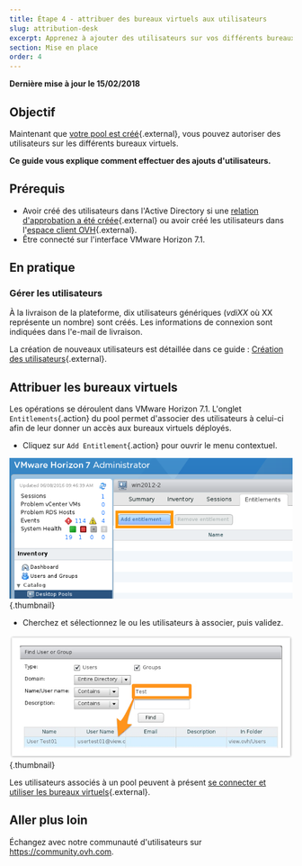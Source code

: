 ```yaml
---
title: Étape 4 - attribuer des bureaux virtuels aux utilisateurs
slug: attribution-desk
excerpt: Apprenez à ajouter des utilisateurs sur vos différents bureaux virtuels
section: Mise en place
order: 4
---
```


**Dernière mise à jour le 15/02/2018**

## Objectif

Maintenant que [votre pool est créé](https://docs.ovh.com/fr/cloud-desktop-infrastructure/howto-create-pool/){.external}, vous pouvez autoriser des utilisateurs sur les différents bureaux virtuels.

**Ce guide vous explique comment effectuer des ajouts d'utilisateurs.**


## Prérequis

- Avoir créé des utilisateurs dans l'Active Directory si une [relation d'approbation a été créée](https://docs.ovh.com/fr/cloud-desktop-infrastructure/approval-ad/){.external} ou avoir créé les utilisateurs dans l'[espace client OVH](https://www.ovh.com/auth/?action=gotomanager){.external}.
- Être connecté sur l'interface VMware Horizon 7.1.



## En pratique

### Gérer les utilisateurs

À la livraison de la plateforme, dix utilisateurs génériques (*vdiXX* où XX représente un nombre) sont créés. Les informations de connexion sont indiquées dans l'e-mail de livraison.

La création de nouveaux utilisateurs est détaillée dans ce guide : [Création des utilisateurs](https://docs.ovh.com/fr/cloud-desktop-infrastructure/create-users/){.external}.


## Attribuer les bureaux virtuels

Les opérations se déroulent dans VMware Horizon 7.1. L'onglet `Entitlements`{.action} du pool permet d'associer des utilisateurs à celui-ci afin de leur donner un accès aux bureaux virtuels déployés.

- Cliquez sur `Add Entitlement`{.action} pour ouvrir le menu contextuel.

![Add Entitlement](images/1200.png){.thumbnail}

- Cherchez et sélectionnez le ou les utilisateurs à associer, puis validez.

![Selection de l'utilisateur](images/1201.png){.thumbnail}


Les utilisateurs associés à un pool peuvent à présent [se connecter et utiliser les bureaux virtuels](https://docs.ovh.com/fr/cloud-desktop-infrastructure/connexion-desk/){.external}.


## Aller plus loin

Échangez avec notre communauté d'utilisateurs sur <https://community.ovh.com>.